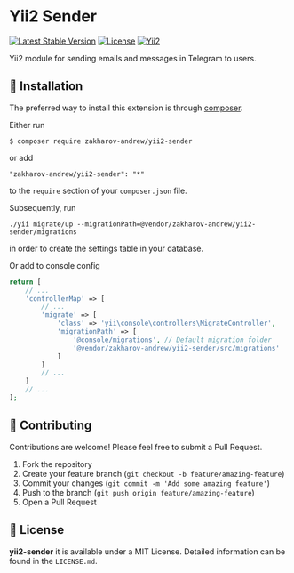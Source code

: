 # Yii2 Sender

[![Latest Stable Version](https://poser.pugx.org/zakharov-andrew/yii2-sender/v/stable)](https://packagist.org/packages/zakharov-andrew/yii2-sender)
[![License](https://poser.pugx.org/zakharov-andrew/yii2-sender/license)](https://packagist.org/packages/zakharov-andrew/yii2-sender)
[![Yii2](https://img.shields.io/badge/Powered_by-Yii_Framework-green.svg?style=flat)](http://www.yiiframework.com/)

Yii2 module for sending emails and messages in Telegram to users.

## 🚀 Installation

The preferred way to install this extension is through [composer](http://getcomposer.org/download/).

Either run

```
$ composer require zakharov-andrew/yii2-sender
```
or add

```
"zakharov-andrew/yii2-sender": "*"
```

to the ```require``` section of your ```composer.json``` file.

Subsequently, run

```
./yii migrate/up --migrationPath=@vendor/zakharov-andrew/yii2-sender/migrations
```

in order to create the settings table in your database.

Or add to console config

```php
return [
    // ...
    'controllerMap' => [
        // ...
        'migrate' => [
            'class' => 'yii\console\controllers\MigrateController',
            'migrationPath' => [
                '@console/migrations', // Default migration folder
                '@vendor/zakharov-andrew/yii2-sender/src/migrations'
            ]
        ]
        // ...
    ]
    // ...
];
```

## 👥 Contributing

Contributions are welcome! Please feel free to submit a Pull Request.

1. Fork the repository
2. Create your feature branch (`git checkout -b feature/amazing-feature`)
3. Commit your changes (`git commit -m 'Add some amazing feature'`)
4. Push to the branch (`git push origin feature/amazing-feature`)
5. Open a Pull Request

## 📄 License

**yii2-sender** it is available under a MIT License. Detailed information can be found in the `LICENSE.md`.
